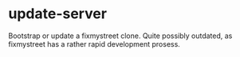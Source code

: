 update-server
=============

Bootstrap or update a fixmystreet clone. Quite possibly outdated, as fixmystreet has a rather rapid development prosess. 
